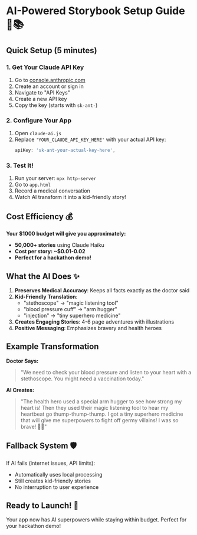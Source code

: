 # AI-Powered Storybook Setup Guide 🤖📚

## Quick Setup (5 minutes)

### 1. Get Your Claude API Key
1. Go to [console.anthropic.com](https://console.anthropic.com)
2. Create an account or sign in
3. Navigate to "API Keys" 
4. Create a new API key
5. Copy the key (starts with `sk-ant-`)

### 2. Configure Your App
1. Open `claude-ai.js`
2. Replace `'YOUR_CLAUDE_API_KEY_HERE'` with your actual API key:
   ```javascript
   apiKey: 'sk-ant-your-actual-key-here',
   ```

### 3. Test It!
1. Run your server: `npx http-server`
2. Go to `app.html`
3. Record a medical conversation
4. Watch AI transform it into a kid-friendly story!

## Cost Efficiency 💰

**Your $1000 budget will give you approximately:**
- **50,000+ stories** using Claude Haiku
- **Cost per story: ~$0.01-0.02**
- **Perfect for a hackathon demo!**

## What the AI Does ✨

1. **Preserves Medical Accuracy**: Keeps all facts exactly as the doctor said
2. **Kid-Friendly Translation**: 
   - "stethoscope" → "magic listening tool"
   - "blood pressure cuff" → "arm hugger"
   - "injection" → "tiny superhero medicine"
3. **Creates Engaging Stories**: 4-6 page adventures with illustrations
4. **Positive Messaging**: Emphasizes bravery and health heroes

## Example Transformation

**Doctor Says:**
> "We need to check your blood pressure and listen to your heart with a stethoscope. You might need a vaccination today."

**AI Creates:**
> "The health hero used a special arm hugger to see how strong my heart is! Then they used their magic listening tool to hear my heartbeat go thump-thump-thump. I got a tiny superhero medicine that will give me superpowers to fight off germy villains! I was so brave! 🦸‍♂️"

## Fallback System 🛡️

If AI fails (internet issues, API limits):
- Automatically uses local processing
- Still creates kid-friendly stories
- No interruption to user experience

## Ready to Launch! 🚀

Your app now has AI superpowers while staying within budget. Perfect for your hackathon demo!